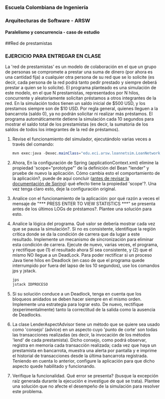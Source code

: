 ### Escuela Colombiana de Ingeniería
### Arquitecturas de Software - ARSW


#### Paralelismo y concurrencia - caso de estudio


##Red de prestamistas

### EJERCICIO PARA ENTREGAR EN CLASE

La 'red de prestamistas' es un modelo de colaboración en el que un grupo de personas se compromete a prestar una suma de dinero (por ahora es una cantidad fija) a cualquier otra persona de su red que se lo solicite (es decir, cada persona de la red podrá tanto pedir prestado y siempre deberá prestar a quien se lo solicite). El programa planteado es una simulación de este modelo, en el que N prestamistas, representados por N hilos, concurrente y aleatoriamente solicitan préstamos a otros integrantes de la red. En la simulación todos tienen un saldo inicial de $500 USD, y los prestamos siempre son de $10 USD. Por regla general, quienes lleguen a la bancarrota (saldo 0), ya no podrán solicitar ni realizar más préstamos. El programa automáticamente detiene la simulación cada 10 segundos para mostrar el saldo total de los prestamistas (es decir, la sumatoria de los saldos de todos los integrantes de la red de préstamos).

1. Revise el funcionamiento del simulador, ejecutándolo varias veces a través del comando:

	```java
	mvn exec:java -Dexec.mainClass="edu.eci.arsw.loannetsim.LoanNetworkSimulation" 
	```

2. Ahora, En la configuración de Spring (applicationContext.xml) elimine la propiedad 'scope="prototype"' de la definición del Bean "lender" y pruebe de nuevo la aplicación. Cómo cambia esto el comportamiento de la aplicación?, puede de aquí concluir ([antes de revisar la documentación de Spring](http://docs.spring.io/spring/docs/3.0.0.M3/reference/html/ch04s04.html)) qué efecto tiene la propiedad 'scope'?. Una vez tenga claro esto, deje la configuración original.

3. Analice con el funcionamiento de la aplicación: por qué razón a veces el mensaje de "*** PRESS ENTER TO VIEW STATISTICS ***" se presenta antes de los últimos LOGs de préstamos?. Plantee una solución para esto.
	
	
4. Analice la lógica del programa. Qué valor se debería mostrar cada vez que se pausa la simulación?. 
Si no es consistente, identifique la región crítica donde se da la condición de carrera que da lugar a este resultado. Implemente un mecanismo de sincronización para eliminar esta condición de carrera. Ejecute de nuevo, varias veces, el programa, y rectifique que (1) el resultado ahora SÍ sea consistente, y (2) que el mismo NO llegue a un DeadLock. Para poder rectificar si un proceso Java tiene hilos en Deadlock (en caso de que el programa quede interrumpido por fuera del lapso de los 10 segundos), use los comandos jps y jstack.

	```java
	jps
	jstack IDPROCESO
	```

5. Si su solución conduce a un Deadlock, tenga en cuenta que los bloqueos anidados se deben hacer siempre en el mismo orden. Implemente una estrategia para lograr esto. De nuevo, rectifique (experimentalmente) tanto la correctitud de la salida como la ausencia de Deadlocks.

6. La clase LenderAspectAdvisor tiene un método que se quiere sea usado como 'consejo' (advice) en un aspecto cuyo 'punto de corte' son todas las transacciones realizadas (es decir, la invocación de los métodos 'lend' de cada prestamista). Dicho consejo, como podrá observar, registra en memoria cada transacción realizada; cada vez que haya un prestamista en bancarrota, muestra una alerta por pantalla y e imprime el historial de transacciones desde la última bancarrota registrada. Teniendo en cuenta lo anterior, configure la aplicación para que dicho aspecto quede habilitado y funcionando.
7. Verifique la funcionalidad. Qué error se presenta? (busque la excepción raíz generada durante la ejecución e investigue de qué se trata). Plantee una solución que no afecte el desempeño de la simulación para resolver este problema.
